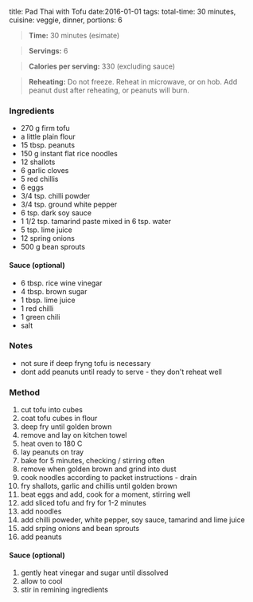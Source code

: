 title:  Pad Thai with Tofu
date:2016-01-01
tags: total-time: 30 minutes, cuisine: veggie, dinner, portions: 6 

> **Time:** 30 minutes (esimate)

> **Servings:** 6

> **Calories per serving:** 330 (excluding sauce)

> **Reheating:** Do not freeze. Reheat in microwave, or on hob. Add peanut dust after reheating, or peanuts will burn. 

### Ingredients

* 270 g firm tofu
* a little plain flour
* 15 tbsp. peanuts 
* 150 g instant flat rice noodles
* 12 shallots
* 6 garlic cloves
* 5 red chillis
* 6 eggs
* 3/4 tsp. chilli powder
* 3/4 tsp. ground white pepper
* 6 tsp. dark soy sauce
* 1 1/2 tsp. tamarind paste mixed in 6 tsp. water
* 5 tsp. lime juice
* 12 spring onions
* 500 g bean sprouts 

#### Sauce (optional)
* 6 tbsp. rice wine vinegar
* 4 tbsp. brown sugar
* 1 tbsp. lime juice
* 1 red chilli
* 1 green chili
* salt

### Notes

* not sure if deep fryng tofu is necessary
* dont add peanuts until ready to serve - they don't reheat well

### Method

1. cut tofu into cubes 
2. coat tofu cubes in flour
3. deep fry until golden brown
4. remove and lay on kitchen towel
5. heat oven to 180 C
6. lay peanuts on tray
7. bake for 5 minutes, checking / stirring often
8. remove when golden brown and grind into dust
9. cook noodles according to packet instructions - drain
10. fry shallots, garlic and chillis until golden brown
11. beat eggs and add, cook for a moment, stirring well
12. add sliced tofu and fry for 1-2 minutes
13. add noodles
14. add chilli poweder, white pepper, soy sauce, tamarind and lime juice
15. add srping onions and bean sprouts
16. add peanuts 

#### Sauce (optional)
1. gently heat vinegar and sugar until dissolved
2. allow to cool
3. stir in remining ingredients
